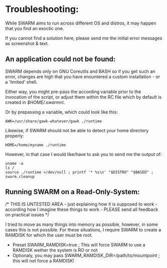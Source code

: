 Troubleshooting:
================


While SWARM aims to run across different OS and distros, it may happen that you find an exoctic one.

If you cannot find a solution here, please send me the initial error messages as screenshot & text.



An application could not be found:
----------------------------------

SWARM depends only on GNU Coreutils and BASH so if you get such an error, 
changes are high that you have enountered a custom installation - or a 'limited' shell.

Either way, you might pre-pass the according variable prior to the invocation of the script,
or adjust them within the RC file which by default is created in _$HOME/.swarmrc_.

Or by prepassing a variable, which could look like this:

    AWK=/usr/share/gawk-whatever/gawk ./runtime


Likewise, if SWARM should not be able to detect your home directory properly:

    HOME=/home/myname ./runtime


However, in that case I would like/have to ask you to send me the output of:

    uname -a
    ls /
    source ./runtime >/dev/null ; printf '* %s\n' "$DISTRO" "$BASED" ; swarm.cleanup



Running SWARM on a Read-Only-System:
------------------------------------

/* 
    THIS IS UNTESTED AREA 
	- just explaining how it is supposed to work
	- according how I imagine these things to work
	- PLEASE send all feedback on practical issues
*/

I tried to move as many things into memory as possible, however, in some cases this is not possible.
For these situations, I require SWARM to create a RAMDISK for which the user must be root.

* Preset SWARM_RAMDISK=true ; This will force SWARM to use a RAMDISK wether the system is RO or not
* Optionaly, you may pass SWARM_RAMDISK_DIR=/path/to/mountpoint ; this will not force a RAMDISK!
